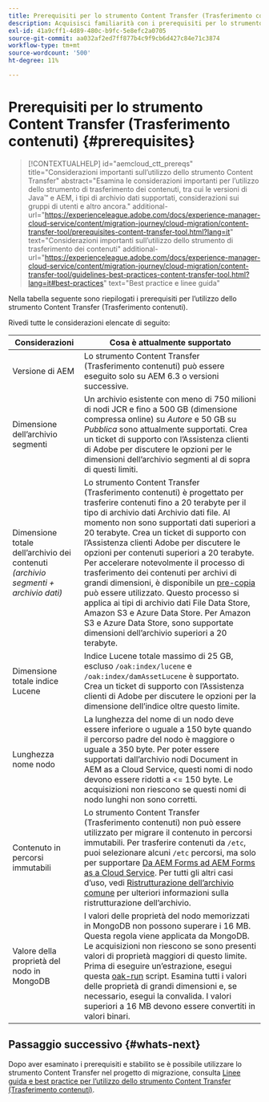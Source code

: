 ```yaml
---
title: Prerequisiti per lo strumento Content Transfer (Trasferimento contenuti)
description: Acquisisci familiarità con i prerequisiti per lo strumento Content Transfer (Trasferimento contenuti)
exl-id: 41a9cff1-4d89-480c-b9fc-5e8efc2a0705
source-git-commit: aa032af2ed7ff877b4c9f9cb6d427c84e71c3874
workflow-type: tm+mt
source-wordcount: '500'
ht-degree: 11%

---
```


# Prerequisiti per lo strumento Content Transfer (Trasferimento contenuti) {#prerequisites}

>[!CONTEXTUALHELP]
>id="aemcloud_ctt_prereqs"
>title="Considerazioni importanti sull’utilizzo dello strumento Content Transfer"
>abstract="Esamina le considerazioni importanti per l’utilizzo dello strumento di trasferimento dei contenuti, tra cui le versioni di Java™ e AEM, i tipi di archivio dati supportati, considerazioni sui gruppi di utenti e altro ancora."
additional-url="https://experienceleague.adobe.com/docs/experience-manager-cloud-service/content/migration-journey/cloud-migration/content-transfer-tool/prerequisites-content-transfer-tool.html?lang=it" text="Considerazioni importanti sull’utilizzo dello strumento di trasferimento dei contenuti"
additional-url="https://experienceleague.adobe.com/docs/experience-manager-cloud-service/content/migration-journey/cloud-migration/content-transfer-tool/guidelines-best-practices-content-transfer-tool.html?lang=it#best-practices" text="Best practice e linee guida"

Nella tabella seguente sono riepilogati i prerequisiti per l’utilizzo dello strumento Content Transfer (Trasferimento contenuti).

Rivedi tutte le considerazioni elencate di seguito:

| Considerazioni | Cosa è attualmente supportato |
|---------------------------------------------------------------------|--------------------------------------------------------------------------------------------------------------------------------------------------------------------------------------------------------------------------------------------------------------------------------------------------------------------------------------------------------------------------------------------------------------------------------------------------------------------------------------------------------------------------------------------------------------------------------------------------------------------------------------------------------------------------------------------------------------------------------------------------------------------|
| Versione di AEM | Lo strumento Content Transfer (Trasferimento contenuti) può essere eseguito solo su AEM 6.3 o versioni successive. |
| Dimensione dell’archivio segmenti | Un archivio esistente con meno di 750 milioni di nodi JCR e fino a 500 GB (dimensione compressa online) su *Autore* e 50 GB su *Pubblica* sono attualmente supportati. Crea un ticket di supporto con l’Assistenza clienti di Adobe per discutere le opzioni per le dimensioni dell’archivio segmenti al di sopra di questi limiti. |
| Dimensione totale dell’archivio dei contenuti <br>*(archivio segmenti + archivio dati)* | Lo strumento Content Transfer (Trasferimento contenuti) è progettato per trasferire contenuti fino a 20 terabyte per il tipo di archivio dati Archivio dati file. Al momento non sono supportati dati superiori a 20 terabyte. Crea un ticket di supporto con l’Assistenza clienti Adobe per discutere le opzioni per contenuti superiori a 20 terabyte. <br>Per accelerare notevolmente il processo di trasferimento dei contenuti per archivi di grandi dimensioni, è disponibile un [pre-copia](https://experienceleague.adobe.com/docs/experience-manager-cloud-service/content/migration-journey/cloud-migration/content-transfer-tool/handling-large-content-repositories.html?lang=it#setting-up-pre-copy-step) può essere utilizzato. Questo processo si applica ai tipi di archivio dati File Data Store, Amazon S3 e Azure Data Store. Per Amazon S3 e Azure Data Store, sono supportate dimensioni dell’archivio superiori a 20 terabyte. |
| Dimensione totale indice Lucene | Indice Lucene totale massimo di 25 GB, escluso `/oak:index/lucene` e `/oak:index/damAssetLucene` è supportato. Crea un ticket di supporto con l’Assistenza clienti di Adobe per discutere le opzioni per la dimensione dell’indice oltre questo limite. |
| Lunghezza nome nodo | La lunghezza del nome di un nodo deve essere inferiore o uguale a 150 byte quando il percorso padre del nodo è maggiore o uguale a 350 byte. Per poter essere supportati dall’archivio nodi Document in AEM as a Cloud Service, questi nomi di nodo devono essere ridotti a &lt;= 150 byte. Le acquisizioni non riescono se questi nomi di nodo lunghi non sono corretti. |
| Contenuto in percorsi immutabili | Lo strumento Content Transfer (Trasferimento contenuti) non può essere utilizzato per migrare il contenuto in percorsi immutabili. Per trasferire contenuti da `/etc`, puoi selezionare alcuni `/etc` percorsi, ma solo per supportare [Da AEM Forms ad AEM Forms as a Cloud Service](https://experienceleague.adobe.com/docs/experience-manager-cloud-service/content/forms/setup-configure-migrate/migrate-to-forms-as-a-cloud-service.html#paths-of-various-aem-forms-specific-assets). Per tutti gli altri casi d’uso, vedi [Ristrutturazione dell’archivio comune](https://experienceleague.adobe.com/docs/experience-manager-65/deploying/restructuring/all-repository-restructuring-in-aem-6-5.html) per ulteriori informazioni sulla ristrutturazione dell’archivio. |
| Valore della proprietà del nodo in MongoDB | I valori delle proprietà del nodo memorizzati in MongoDB non possono superare i 16 MB. Questa regola viene applicata da MongoDB. Le acquisizioni non riescono se sono presenti valori di proprietà maggiori di questo limite. Prima di eseguire un’estrazione, esegui questa [oak-run](https://repo1.maven.org/maven2/org/apache/jackrabbit/oak-run/1.38.0/oak-run-1.38.0.jar) script. Esamina tutti i valori delle proprietà di grandi dimensioni e, se necessario, esegui la convalida. I valori superiori a 16 MB devono essere convertiti in valori binari. |

## Passaggio successivo {#whats-next}

Dopo aver esaminato i prerequisiti e stabilito se è possibile utilizzare lo strumento Content Transfer nel progetto di migrazione, consulta [Linee guida e best practice per l’utilizzo dello strumento Content Transfer (Trasferimento contenuti)](https://experienceleague.adobe.com/docs/experience-manager-cloud-service/content/migration-journey/cloud-migration/content-transfer-tool/guidelines-best-practices-content-transfer-tool.html?lang=it).
